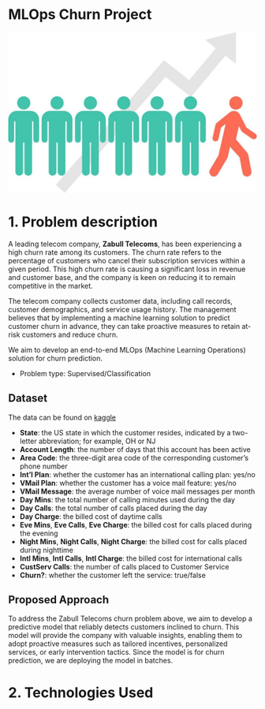 # MLOps Churn Project
![](https://github.com/zabull1/mlops_churn_project/blob/main/assets/images/customer-churn.jpeg)

# 1. Problem description

A leading telecom company, **Zabull Telecoms**, has been experiencing a high churn rate among its customers. The churn rate refers to the percentage of customers who cancel their subscription services within a given period. This high churn rate is causing a significant loss in revenue and customer base, and the company is keen on reducing it to remain competitive in the market.

The telecom company collects customer data, including call records, customer demographics, and service usage history. The management believes that by implementing a machine learning solution to predict customer churn in advance, they can take proactive measures to retain at-risk customers and reduce churn.

We aim to develop an end-to-end MLOps (Machine Learning Operations) solution for churn prediction.

* Problem type: Supervised/Classification

## Dataset

The data can be found on [kaggle](https://www.kaggle.com/datasets/mnassrib/telecom-churn-datasets)

- **State**: the US state in which the customer resides, indicated by a two-letter abbreviation; for example, OH or NJ
- **Account Length**: the number of days that this account has been active
- **Area Code**: the three-digit area code of the corresponding customer’s phone number
- **Int’l Plan**: whether the customer has an international calling plan: yes/no
- **VMail Plan**: whether the customer has a voice mail feature: yes/no
- **VMail Message**: the average number of voice mail messages per month
- **Day Mins**: the total number of calling minutes used during the day
- **Day Calls**: the total number of calls placed during the day
- **Day Charge**: the billed cost of daytime calls
- **Eve Mins**, **Eve Calls**, **Eve Charge**: the billed cost for calls placed during the evening
- **Night Mins**, **Night Calls**, **Night Charge**: the billed cost for calls placed during nighttime
- **Intl Mins**, **Intl Calls**, **Intl Charge**: the billed cost for international calls
- **CustServ Calls**: the number of calls placed to Customer Service
- **Churn?**: whether the customer left the service: true/false

## Proposed Approach

To address the Zabull Telecoms churn problem above, we aim to develop a predictive model that reliably detects customers inclined to churn. This model will provide the company with valuable insights, enabling them to adopt proactive measures such as tailored incentives, personalized services, or early intervention tactics. Since the model is for churn prediction, we are deploying the model in batches.

# 2. Technologies Used


